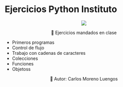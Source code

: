 # Ejercicios Python Instituto
<div align="center">
    <img src="https://media2.giphy.com/media/coxQHKASG60HrHtvkt/giphy.gif">
</div>

<p align="center">📝 Ejercicios mandados en clase</p>
<p align="center">
    <ul>
        <li>Primeros programas</li>
        <li>Control de flujo</li>
        <li>Trabajo con cadenas de caracteres</li>
        <li>Colecciones</li>
        <li>Funciones</li>
        <li>Objetoss</li>
    </ul>
</p>
<p align="center">💖 Autor: Carlos Moreno Luengos</p>
